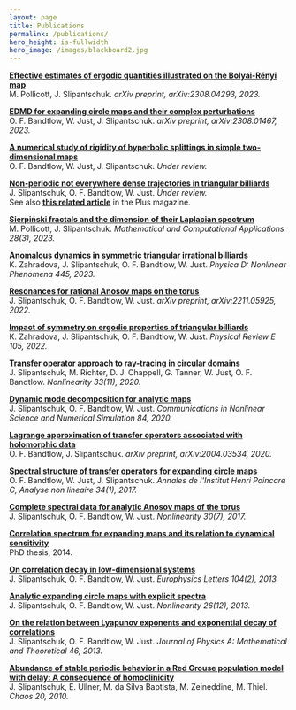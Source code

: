 ```yaml
---
layout: page
title: Publications
permalink: /publications/
hero_height: is-fullwidth
hero_image: /images/blackboard2.jpg
---
```


**[Effective estimates of ergodic quantities illustrated on the Bolyai-Rényi map](https://arxiv.org/abs/2308.04293)** <br>
M. Pollicott, J. Slipantschuk. 
*arXiv preprint, arXiv:2308.04293, 2023.*

**[EDMD for expanding circle maps and their complex perturbations](https://arxiv.org/abs/2308.01467)** <br>
O. F. Bandtlow, W. Just, J. Slipantschuk.
*arXiv preprint, arXiv:2308.01467, 2023.*

**[A numerical study of rigidity of hyperbolic splittings in simple two-dimensional maps](https://webspace.maths.qmul.ac.uk/o.bandtlow/publ/hypsplit.pdf)** <br>
O. F. Bandtlow, W. Just, J. Slipantschuk.
*Under review.*

**[Non-periodic not everywhere dense trajectories in triangular billiards](https://www.math.uni-rostock.de/~wj/ms/cmp_22.pdf)** <br>
J. Slipantschuk, O. F. Bandtlow, W. Just.
*Under review.*\
See also **[this related article](
https://plus.maths.org/content/playing-billiards-strange-tables)** in the Plus magazine.

**[Sierpiński fractals and the dimension of their Laplacian spectrum](/data/ps_2023_decimation.pdf)** <br>
M. Pollicott, J. Slipantschuk.
*Mathematical and Computational Applications 28(3), 2023.*

**[Anomalous dynamics in symmetric triangular irrational billiards](https://www.sciencedirect.com/science/article/pii/S0167278922003232)** <br>
K. Zahradova, J. Slipantschuk, O. F. Bandtlow, W. Just.
*Physica D: Nonlinear Phenomena 445, 2023.*

**[Resonances for rational Anosov maps on the torus](https://arxiv.org/abs/2211.05925)** <br>
J. Slipantschuk, O. F. Bandtlow, W. Just.
*arXiv preprint, arXiv:2211.05925, 2022.*

**[Impact of symmetry on ergodic properties of triangular billiards](https://journals.aps.org/pre/abstract/10.1103/PhysRevE.105.L012201)** <br>
K. Zahradova, J. Slipantschuk, O. F. Bandtlow, W. Just.
*Physical Review E 105, 2022.*

**[Transfer operator approach to ray-tracing in circular domains](https://iopscience.iop.org/article/10.1088/1361-6544/ab9dca)** <br>
J. Slipantschuk, M. Richter, D. J. Chappell, G. Tanner, W. Just, O. F. Bandtlow.
*Nonlinearity 33(11), 2020.*

**[Dynamic mode decomposition for analytic maps](https://www.sciencedirect.com/science/article/pii/S1007570420300149)** <br>
J. Slipantschuk, O. F. Bandtlow, W. Just.
*Communications in Nonlinear Science and Numerical Simulation 84, 2020.*

**[Lagrange approximation of transfer operators associated with holomorphic data](https://arxiv.org/abs/2004.03534)** <br>
O. F. Bandtlow, J. Slipantschuk.
*arXiv preprint, arXiv:2004.03534, 2020.*

**[Spectral structure of transfer operators for expanding circle maps](https://www.sciencedirect.com/science/article/pii/S0294144915000797)** <br>
O. F. Bandtlow, W. Just, J. Slipantschuk.
*Annales de l'Institut Henri Poincare C, Analyse non lineaire 34(1), 2017.*

**[Complete spectral data for analytic Anosov maps of the torus](
https://iopscience.iop.org/article/10.1088/1361-6544/aa700f)** <br>
J. Slipantschuk, O. F. Bandtlow, W. Just.
*Nonlinearity 30(7), 2017.*

**[Correlation spectrum for expanding maps and its relation to dynamical sensitivity](/data/thesis.pdf)** <br>
PhD thesis, 2014.

**[On correlation decay in low-dimensional systems](https://iopscience.iop.org/article/10.1209/0295-5075/104/20004)** <br>
J. Slipantschuk, O. F. Bandtlow, W. Just.
*Europhysics Letters 104(2), 2013.*

**[Analytic expanding circle maps with explicit spectra](https://iopscience.iop.org/article/10.1088/0951-7715/26/12/3231)** <br>
J. Slipantschuk, O. F. Bandtlow, W. Just.
*Nonlinearity 26(12), 2013.*

**[On the relation between Lyapunov exponents and exponential decay of correlations](https://iopscience.iop.org/article/10.1088/1751-8113/46/7/075101)** <br>
J. Slipantschuk, O. F. Bandtlow, W. Just.
*Journal of Physics A: Mathematical and Theoretical 46, 2013.*

**[Abundance of stable periodic behavior in a Red Grouse population model with delay: A consequence of homoclinicity](https://pubs.aip.org/aip/cha/article/20/4/045117/152012/Abundance-of-stable-periodic-behavior-in-a-Red)** <br>
J. Slipantschuk, E. Ullner, M. da Silva Baptista, M. Zeineddine, M. Thiel.
*Chaos 20, 2010.*